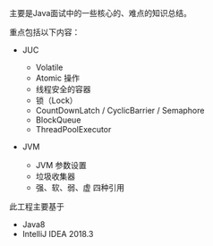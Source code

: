 
主要是Java面试中的一些核心的、难点的知识总结。

重点包括以下内容：
* JUC
  * Volatile
  * Atomic 操作
  * 线程安全的容器
  * 锁（Lock）
  * CountDownLatch / CyclicBarrier / Semaphore
  * BlockQueue
  * ThreadPoolExecutor

* JVM
  * JVM 参数设置
  * 垃圾收集器
  * 强、软、弱、虚 四种引用

此工程主要基于
* Java8
* IntelliJ IDEA 2018.3